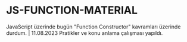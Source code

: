 # JS-FUNCTION-MATERIAL

JavaScript üzerinde bugün "Function Constructor" kavramları üzerinde durdum. | 11.08.2023 
Pratikler ve konu anlama çalışması yapıldı.
